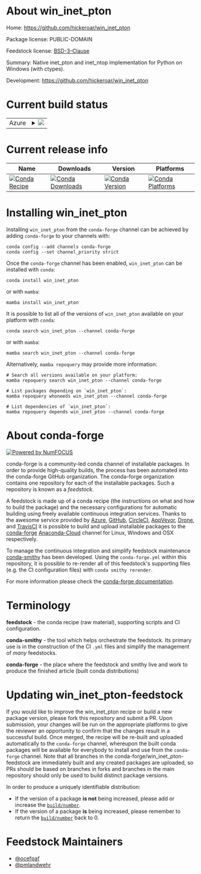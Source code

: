 About win_inet_pton
===================

Home: https://github.com/hickeroar/win_inet_pton

Package license: PUBLIC-DOMAIN

Feedstock license: [BSD-3-Clause](https://github.com/conda-forge/win_inet_pton-feedstock/blob/main/LICENSE.txt)

Summary: Native inet_pton and inet_ntop implementation for Python on Windows (with ctypes).

Development: https://github.com/hickeroar/win_inet_pton

Current build status
====================


<table>
    
  <tr>
    <td>Azure</td>
    <td>
      <details>
        <summary>
          <a href="https://dev.azure.com/conda-forge/feedstock-builds/_build/latest?definitionId=2138&branchName=main">
            <img src="https://dev.azure.com/conda-forge/feedstock-builds/_apis/build/status/win_inet_pton-feedstock?branchName=main">
          </a>
        </summary>
        <table>
          <thead><tr><th>Variant</th><th>Status</th></tr></thead>
          <tbody><tr>
              <td>win_64_python3.10.____cpython</td>
              <td>
                <a href="https://dev.azure.com/conda-forge/feedstock-builds/_build/latest?definitionId=2138&branchName=main">
                  <img src="https://dev.azure.com/conda-forge/feedstock-builds/_apis/build/status/win_inet_pton-feedstock?branchName=main&jobName=win&configuration=win_64_python3.10.____cpython" alt="variant">
                </a>
              </td>
            </tr><tr>
              <td>win_64_python3.11.____cpython</td>
              <td>
                <a href="https://dev.azure.com/conda-forge/feedstock-builds/_build/latest?definitionId=2138&branchName=main">
                  <img src="https://dev.azure.com/conda-forge/feedstock-builds/_apis/build/status/win_inet_pton-feedstock?branchName=main&jobName=win&configuration=win_64_python3.11.____cpython" alt="variant">
                </a>
              </td>
            </tr><tr>
              <td>win_64_python3.8.____73_pypy</td>
              <td>
                <a href="https://dev.azure.com/conda-forge/feedstock-builds/_build/latest?definitionId=2138&branchName=main">
                  <img src="https://dev.azure.com/conda-forge/feedstock-builds/_apis/build/status/win_inet_pton-feedstock?branchName=main&jobName=win&configuration=win_64_python3.8.____73_pypy" alt="variant">
                </a>
              </td>
            </tr><tr>
              <td>win_64_python3.8.____cpython</td>
              <td>
                <a href="https://dev.azure.com/conda-forge/feedstock-builds/_build/latest?definitionId=2138&branchName=main">
                  <img src="https://dev.azure.com/conda-forge/feedstock-builds/_apis/build/status/win_inet_pton-feedstock?branchName=main&jobName=win&configuration=win_64_python3.8.____cpython" alt="variant">
                </a>
              </td>
            </tr><tr>
              <td>win_64_python3.9.____73_pypy</td>
              <td>
                <a href="https://dev.azure.com/conda-forge/feedstock-builds/_build/latest?definitionId=2138&branchName=main">
                  <img src="https://dev.azure.com/conda-forge/feedstock-builds/_apis/build/status/win_inet_pton-feedstock?branchName=main&jobName=win&configuration=win_64_python3.9.____73_pypy" alt="variant">
                </a>
              </td>
            </tr><tr>
              <td>win_64_python3.9.____cpython</td>
              <td>
                <a href="https://dev.azure.com/conda-forge/feedstock-builds/_build/latest?definitionId=2138&branchName=main">
                  <img src="https://dev.azure.com/conda-forge/feedstock-builds/_apis/build/status/win_inet_pton-feedstock?branchName=main&jobName=win&configuration=win_64_python3.9.____cpython" alt="variant">
                </a>
              </td>
            </tr>
          </tbody>
        </table>
      </details>
    </td>
  </tr>
</table>

Current release info
====================

| Name | Downloads | Version | Platforms |
| --- | --- | --- | --- |
| [![Conda Recipe](https://img.shields.io/badge/recipe-win_inet_pton-green.svg)](https://anaconda.org/conda-forge/win_inet_pton) | [![Conda Downloads](https://img.shields.io/conda/dn/conda-forge/win_inet_pton.svg)](https://anaconda.org/conda-forge/win_inet_pton) | [![Conda Version](https://img.shields.io/conda/vn/conda-forge/win_inet_pton.svg)](https://anaconda.org/conda-forge/win_inet_pton) | [![Conda Platforms](https://img.shields.io/conda/pn/conda-forge/win_inet_pton.svg)](https://anaconda.org/conda-forge/win_inet_pton) |

Installing win_inet_pton
========================

Installing `win_inet_pton` from the `conda-forge` channel can be achieved by adding `conda-forge` to your channels with:

```
conda config --add channels conda-forge
conda config --set channel_priority strict
```

Once the `conda-forge` channel has been enabled, `win_inet_pton` can be installed with `conda`:

```
conda install win_inet_pton
```

or with `mamba`:

```
mamba install win_inet_pton
```

It is possible to list all of the versions of `win_inet_pton` available on your platform with `conda`:

```
conda search win_inet_pton --channel conda-forge
```

or with `mamba`:

```
mamba search win_inet_pton --channel conda-forge
```

Alternatively, `mamba repoquery` may provide more information:

```
# Search all versions available on your platform:
mamba repoquery search win_inet_pton --channel conda-forge

# List packages depending on `win_inet_pton`:
mamba repoquery whoneeds win_inet_pton --channel conda-forge

# List dependencies of `win_inet_pton`:
mamba repoquery depends win_inet_pton --channel conda-forge
```


About conda-forge
=================

[![Powered by
NumFOCUS](https://img.shields.io/badge/powered%20by-NumFOCUS-orange.svg?style=flat&colorA=E1523D&colorB=007D8A)](https://numfocus.org)

conda-forge is a community-led conda channel of installable packages.
In order to provide high-quality builds, the process has been automated into the
conda-forge GitHub organization. The conda-forge organization contains one repository
for each of the installable packages. Such a repository is known as a *feedstock*.

A feedstock is made up of a conda recipe (the instructions on what and how to build
the package) and the necessary configurations for automatic building using freely
available continuous integration services. Thanks to the awesome service provided by
[Azure](https://azure.microsoft.com/en-us/services/devops/), [GitHub](https://github.com/),
[CircleCI](https://circleci.com/), [AppVeyor](https://www.appveyor.com/),
[Drone](https://cloud.drone.io/welcome), and [TravisCI](https://travis-ci.com/)
it is possible to build and upload installable packages to the
[conda-forge](https://anaconda.org/conda-forge) [Anaconda-Cloud](https://anaconda.org/)
channel for Linux, Windows and OSX respectively.

To manage the continuous integration and simplify feedstock maintenance
[conda-smithy](https://github.com/conda-forge/conda-smithy) has been developed.
Using the ``conda-forge.yml`` within this repository, it is possible to re-render all of
this feedstock's supporting files (e.g. the CI configuration files) with ``conda smithy rerender``.

For more information please check the [conda-forge documentation](https://conda-forge.org/docs/).

Terminology
===========

**feedstock** - the conda recipe (raw material), supporting scripts and CI configuration.

**conda-smithy** - the tool which helps orchestrate the feedstock.
                   Its primary use is in the construction of the CI ``.yml`` files
                   and simplify the management of *many* feedstocks.

**conda-forge** - the place where the feedstock and smithy live and work to
                  produce the finished article (built conda distributions)


Updating win_inet_pton-feedstock
================================

If you would like to improve the win_inet_pton recipe or build a new
package version, please fork this repository and submit a PR. Upon submission,
your changes will be run on the appropriate platforms to give the reviewer an
opportunity to confirm that the changes result in a successful build. Once
merged, the recipe will be re-built and uploaded automatically to the
`conda-forge` channel, whereupon the built conda packages will be available for
everybody to install and use from the `conda-forge` channel.
Note that all branches in the conda-forge/win_inet_pton-feedstock are
immediately built and any created packages are uploaded, so PRs should be based
on branches in forks and branches in the main repository should only be used to
build distinct package versions.

In order to produce a uniquely identifiable distribution:
 * If the version of a package **is not** being increased, please add or increase
   the [``build/number``](https://docs.conda.io/projects/conda-build/en/latest/resources/define-metadata.html#build-number-and-string).
 * If the version of a package **is** being increased, please remember to return
   the [``build/number``](https://docs.conda.io/projects/conda-build/en/latest/resources/define-metadata.html#build-number-and-string)
   back to 0.

Feedstock Maintainers
=====================

* [@ocefpaf](https://github.com/ocefpaf/)
* [@pmlandwehr](https://github.com/pmlandwehr/)

